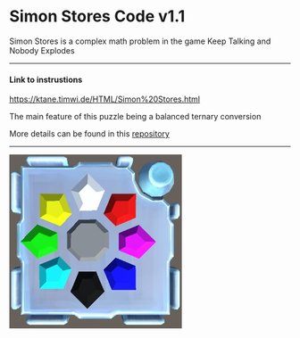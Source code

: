 # Simon Stores Code v1.1

Simon Stores is a complex math problem in the game Keep Talking and Nobody Explodes

----
#### Link to instrustions
<https://ktane.timwi.de/HTML/Simon%20Stores.html>


The main feature of this puzzle being a balanced ternary conversion 

More details can be found in this [repository](https://github.com/BrandonPacewic/BalancedTernaryConverter)

----

![pic](https://github.com/BrandonPacewic/SimonStores/blob/New-code/simonStores.jpeg)
